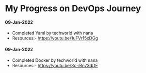# My Progress on DevOps Journey 

#### 09-Jan-2022
- Completed Yaml by techworld with nana
- Resources:- https://youtu.be/1uFVr15xDGg

#### 09-Jan-2022
- Completed Docker by techworld with nana
- Resources:- https://youtu.be/3c-iBn73dDE
